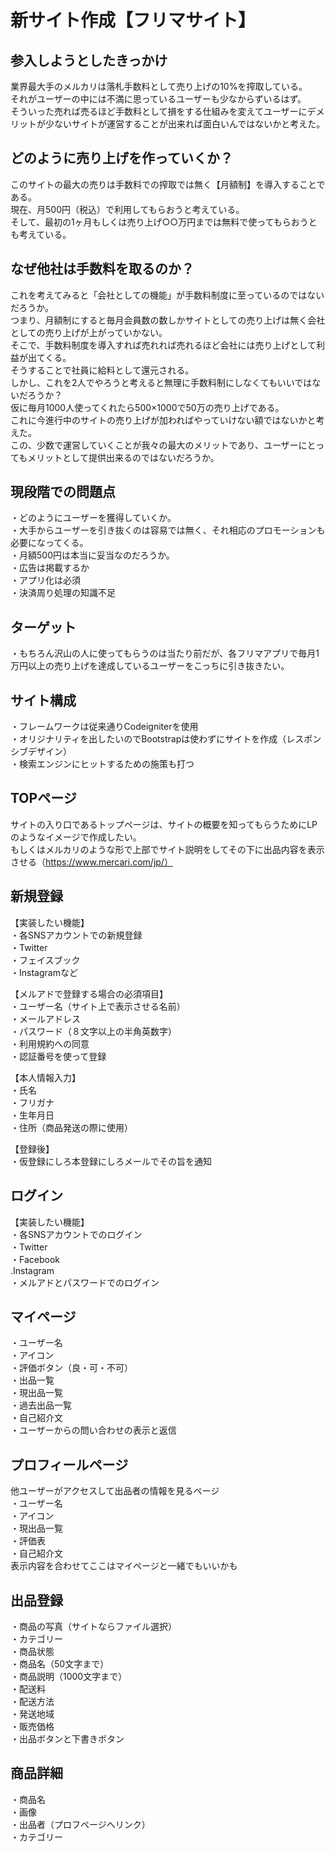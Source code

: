 # 新サイト作成【フリマサイト】

## 参入しようとしたきっかけ
業界最大手のメルカリは落札手数料として売り上げの10%を搾取している。  
それがユーザーの中には不満に思っているユーザーも少なからずいるはず。  
そういった売れば売るほど手数料として損をする仕組みを変えてユーザーにデメリットが少ないサイトが運営することが出来れば面白いんではないかと考えた。

## どのように売り上げを作っていくか？
このサイトの最大の売りは手数料での搾取では無く【月額制】を導入することである。  
現在、月500円（税込）で利用してもらおうと考えている。  
そして、最初の1ヶ月もしくは売り上げ○○万円までは無料で使ってもらおうとも考えている。


## なぜ他社は手数料を取るのか？
これを考えてみると「会社としての機能」が手数料制度に至っているのではないだろうか。  
つまり、月額制にすると毎月会員数の数しかサイトとしての売り上げは無く会社としての売り上げが上がっていかない。  
そこで、手数料制度を導入すれば売れれば売れるほど会社には売り上げとして利益が出てくる。  
そうすることで社員に給料として還元される。  
しかし、これを2人でやろうと考えると無理に手数料制にしなくてもいいではないだろうか？  
仮に毎月1000人使ってくれたら500×1000で50万の売り上げである。  
これに今進行中のサイトの売り上げが加わればやっていけない額ではないかと考えた。  
この、少数で運営していくことが我々の最大のメリットであり、ユーザーにとってもメリットとして提供出来るのではないだろうか。


## 現段階での問題点
・どのようにユーザーを獲得していくか。  
・大手からユーザーを引き抜くのは容易では無く、それ相応のプロモーションも必要になってくる。  
・月額500円は本当に妥当なのだろうか。  
・広告は掲載するか  
・アプリ化は必須  
・決済周り処理の知識不足  


## ターゲット
・もちろん沢山の人に使ってもらうのは当たり前だが、各フリマアプリで毎月1万円以上の売り上げを達成しているユーザーをこっちに引き抜きたい。  

## サイト構成
・フレームワークは従来通りCodeigniterを使用  
・オリジナリティを出したいのでBootstrapは使わずにサイトを作成（レスポンシブデザイン）  
・検索エンジンにヒットするための施策も打つ  

## TOPページ
サイトの入り口であるトップページは、サイトの概要を知ってもらうためにLPのようなイメージで作成したい。  
もしくはメルカリのような形で上部でサイト説明をしてその下に出品内容を表示させる（https://www.mercari.com/jp/）

## 新規登録
【実装したい機能】  
・各SNSアカウントでの新規登録  
・Twitter  
・フェイスブック  
・Instagramなど  

【メルアドで登録する場合の必須項目】  
・ユーザー名（サイト上で表示させる名前）  
・メールアドレス  
・パスワード（８文字以上の半角英数字）  
・利用規約への同意  
・認証番号を使って登録  

【本人情報入力】  
・氏名  
・フリガナ  
・生年月日  
・住所（商品発送の際に使用）  

【登録後】  
 ・仮登録にしろ本登録にしろメールでその旨を通知  

## ログイン
【実装したい機能】  
・各SNSアカウントでのログイン  
・Twitter  
・Facebook   
.Instagram   
・メルアドとパスワードでのログイン  

## マイページ
・ユーザー名  
・アイコン  
・評価ボタン（良・可・不可）  
・出品一覧  
・現出品一覧  
・過去出品一覧  
・自己紹介文  
・ユーザーからの問い合わせの表示と返信  

## プロフィールページ
他ユーザーがアクセスして出品者の情報を見るページ  
・ユーザー名  
・アイコン  
・現出品一覧  
・評価表  
・自己紹介文  
表示内容を合わせてここはマイページと一緒でもいいかも

## 出品登録
・商品の写真（サイトならファイル選択）  
・カテゴリー  
・商品状態  
・商品名（50文字まで）  
・商品説明（1000文字まで）  
・配送料  
・配送方法  
・発送地域  
・販売価格  
・出品ボタンと下書きボタン

## 商品詳細
・商品名  
・画像  
・出品者（プロフページへリンク）  
・カテゴリー
